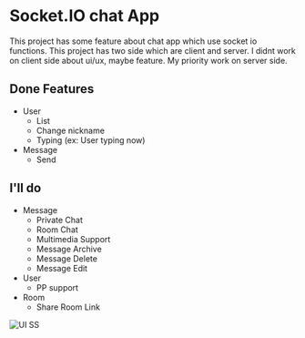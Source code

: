 # Socket.IO chat App

This project has some feature about chat app which use socket io functions. This project has two side which are client and server. I didnt work on client side about ui/ux, maybe feature. My priority work on server side.

## Done Features

 - User
	 - List
	 - Change nickname
	 - Typing (ex: User typing now)
- Message
	- Send

## I'll do

-	Message
	-	Private Chat
	-	Room Chat
	-	Multimedia Support
	-	Message Archive
	-	Message Delete
	-	Message Edit
-	User
	-	PP support
-	Room
	-	Share Room Link

![UI SS](https://drive.google.com/uc?id=103SnKNmx0Y1TJcRhS0boBsEG4J09e8C2)
